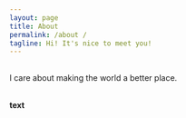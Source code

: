```yaml
---
layout: page
title: About
permalink: /about /
tagline: Hi! It's nice to meet you!
---
```


<h2></h2>
<p>I care about making the world a better place.</p>
<br>
<div class="manual-post">
  <div class="manual manual-title">
  <strong>text</strong>
  </div>
<p>  <div class="manual-content">
